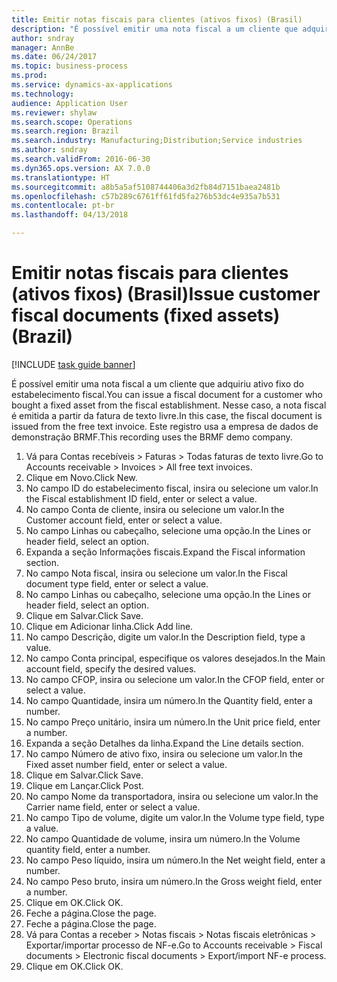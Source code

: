 ```yaml
--- 
title: Emitir notas fiscais para clientes (ativos fixos) (Brasil)
description: "É possível emitir uma nota fiscal a um cliente que adquiriu ativo fixo do estabelecimento fiscal."
author: sndray
manager: AnnBe
ms.date: 06/24/2017
ms.topic: business-process
ms.prod: 
ms.service: dynamics-ax-applications
ms.technology: 
audience: Application User
ms.reviewer: shylaw
ms.search.scope: Operations
ms.search.region: Brazil
ms.search.industry: Manufacturing;Distribution;Service industries
ms.author: sndray
ms.search.validFrom: 2016-06-30
ms.dyn365.ops.version: AX 7.0.0
ms.translationtype: HT
ms.sourcegitcommit: a8b5a5af5108744406a3d2fb84d7151baea2481b
ms.openlocfilehash: c57b289c6761ff61fd5fa276b53dc4e935a7b531
ms.contentlocale: pt-br
ms.lasthandoff: 04/13/2018

---
```

# <a name="issue-customer-fiscal-documents-fixed-assets-brazil"></a><span data-ttu-id="1dc43-103">Emitir notas fiscais para clientes (ativos fixos) (Brasil)</span><span class="sxs-lookup"><span data-stu-id="1dc43-103">Issue customer fiscal documents (fixed assets) (Brazil)</span></span>

[!INCLUDE [task guide banner](../../includes/task-guide-banner.md)]

<span data-ttu-id="1dc43-104">É possível emitir uma nota fiscal a um cliente que adquiriu ativo fixo do estabelecimento fiscal.</span><span class="sxs-lookup"><span data-stu-id="1dc43-104">You can issue a fiscal document for a customer who bought a fixed asset from the fiscal establishment.</span></span> <span data-ttu-id="1dc43-105">Nesse caso, a nota fiscal é emitida a partir da fatura de texto livre.</span><span class="sxs-lookup"><span data-stu-id="1dc43-105">In this case, the fiscal document is issued from the free text invoice.</span></span> <span data-ttu-id="1dc43-106">Este registro usa a empresa de dados de demonstração BRMF.</span><span class="sxs-lookup"><span data-stu-id="1dc43-106">This recording uses the BRMF demo company.</span></span>

1. <span data-ttu-id="1dc43-107">Vá para Contas recebíveis > Faturas > Todas faturas de texto livre.</span><span class="sxs-lookup"><span data-stu-id="1dc43-107">Go to Accounts receivable > Invoices > All free text invoices.</span></span>
2. <span data-ttu-id="1dc43-108">Clique em Novo.</span><span class="sxs-lookup"><span data-stu-id="1dc43-108">Click New.</span></span>
3. <span data-ttu-id="1dc43-109">No campo ID do estabelecimento fiscal, insira ou selecione um valor.</span><span class="sxs-lookup"><span data-stu-id="1dc43-109">In the Fiscal establishment ID field, enter or select a value.</span></span>
4. <span data-ttu-id="1dc43-110">No campo Conta de cliente, insira ou selecione um valor.</span><span class="sxs-lookup"><span data-stu-id="1dc43-110">In the Customer account field, enter or select a value.</span></span>
5. <span data-ttu-id="1dc43-111">No campo Linhas ou cabeçalho, selecione uma opção.</span><span class="sxs-lookup"><span data-stu-id="1dc43-111">In the Lines or header field, select an option.</span></span>
6. <span data-ttu-id="1dc43-112">Expanda a seção Informações fiscais.</span><span class="sxs-lookup"><span data-stu-id="1dc43-112">Expand the Fiscal information section.</span></span>
7. <span data-ttu-id="1dc43-113">No campo Nota fiscal, insira ou selecione um valor.</span><span class="sxs-lookup"><span data-stu-id="1dc43-113">In the Fiscal document type field, enter or select a value.</span></span>
8. <span data-ttu-id="1dc43-114">No campo Linhas ou cabeçalho, selecione uma opção.</span><span class="sxs-lookup"><span data-stu-id="1dc43-114">In the Lines or header field, select an option.</span></span>
9. <span data-ttu-id="1dc43-115">Clique em Salvar.</span><span class="sxs-lookup"><span data-stu-id="1dc43-115">Click Save.</span></span>
10. <span data-ttu-id="1dc43-116">Clique em Adicionar linha.</span><span class="sxs-lookup"><span data-stu-id="1dc43-116">Click Add line.</span></span>
11. <span data-ttu-id="1dc43-117">No campo Descrição, digite um valor.</span><span class="sxs-lookup"><span data-stu-id="1dc43-117">In the Description field, type a value.</span></span>
12. <span data-ttu-id="1dc43-118">No campo Conta principal, especifique os valores desejados.</span><span class="sxs-lookup"><span data-stu-id="1dc43-118">In the Main account field, specify the desired values.</span></span>
13. <span data-ttu-id="1dc43-119">No campo CFOP, insira ou selecione um valor.</span><span class="sxs-lookup"><span data-stu-id="1dc43-119">In the CFOP field, enter or select a value.</span></span>
14. <span data-ttu-id="1dc43-120">No campo Quantidade, insira um número.</span><span class="sxs-lookup"><span data-stu-id="1dc43-120">In the Quantity field, enter a number.</span></span>
15. <span data-ttu-id="1dc43-121">No campo Preço unitário, insira um número.</span><span class="sxs-lookup"><span data-stu-id="1dc43-121">In the Unit price field, enter a number.</span></span>
16. <span data-ttu-id="1dc43-122">Expanda a seção Detalhes da linha.</span><span class="sxs-lookup"><span data-stu-id="1dc43-122">Expand the Line details section.</span></span>
17. <span data-ttu-id="1dc43-123">No campo Número de ativo fixo, insira ou selecione um valor.</span><span class="sxs-lookup"><span data-stu-id="1dc43-123">In the Fixed asset number field, enter or select a value.</span></span>
18. <span data-ttu-id="1dc43-124">Clique em Salvar.</span><span class="sxs-lookup"><span data-stu-id="1dc43-124">Click Save.</span></span>
19. <span data-ttu-id="1dc43-125">Clique em Lançar.</span><span class="sxs-lookup"><span data-stu-id="1dc43-125">Click Post.</span></span>
20. <span data-ttu-id="1dc43-126">No campo Nome da transportadora, insira ou selecione um valor.</span><span class="sxs-lookup"><span data-stu-id="1dc43-126">In the Carrier name field, enter or select a value.</span></span>
21. <span data-ttu-id="1dc43-127">No campo Tipo de volume, digite um valor.</span><span class="sxs-lookup"><span data-stu-id="1dc43-127">In the Volume type field, type a value.</span></span>
22. <span data-ttu-id="1dc43-128">No campo Quantidade de volume, insira um número.</span><span class="sxs-lookup"><span data-stu-id="1dc43-128">In the Volume quantity field, enter a number.</span></span>
23. <span data-ttu-id="1dc43-129">No campo Peso líquido, insira um número.</span><span class="sxs-lookup"><span data-stu-id="1dc43-129">In the Net weight field, enter a number.</span></span>
24. <span data-ttu-id="1dc43-130">No campo Peso bruto, insira um número.</span><span class="sxs-lookup"><span data-stu-id="1dc43-130">In the Gross weight field, enter a number.</span></span>
25. <span data-ttu-id="1dc43-131">Clique em OK.</span><span class="sxs-lookup"><span data-stu-id="1dc43-131">Click OK.</span></span>
26. <span data-ttu-id="1dc43-132">Feche a página.</span><span class="sxs-lookup"><span data-stu-id="1dc43-132">Close the page.</span></span>
27. <span data-ttu-id="1dc43-133">Feche a página.</span><span class="sxs-lookup"><span data-stu-id="1dc43-133">Close the page.</span></span>
28. <span data-ttu-id="1dc43-134">Vá para Contas a receber > Notas fiscais > Notas fiscais eletrônicas > Exportar/importar processo de NF-e.</span><span class="sxs-lookup"><span data-stu-id="1dc43-134">Go to Accounts receivable > Fiscal documents > Electronic fiscal documents > Export/import NF-e process.</span></span>
29. <span data-ttu-id="1dc43-135">Clique em OK.</span><span class="sxs-lookup"><span data-stu-id="1dc43-135">Click OK.</span></span>


